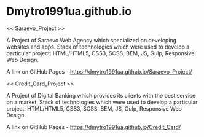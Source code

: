 # Dmytro1991ua.github.io

<< Saraevo_Project >>

A Project of Saraevo Web Agency which specialized on developing websites and apps. 
Stack of technologies which were used to develop a particular project: HTML/HTML5, CSS3, SCSS, BEM, JS, Gulp, Responsive Web Design.

A link on GitHub Pages - https://dmytro1991ua.github.io/Saraevo_Project/


<< Credit_Card_Project >>

A Project of Digital Banking which provides its clients with the best service on a market. 
Stack of technologies which were used to develop a particular project: HTML/HTML5, CSS3, SCSS, BEM, JS, Gulp, Responsive Web Design.

A link on GitHub Pages - https://dmytro1991ua.github.io/Credit_Card/
